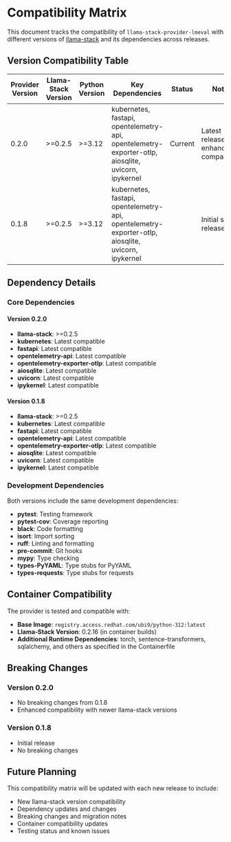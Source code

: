 # Compatibility Matrix

This document tracks the compatibility of `llama-stack-provider-lmeval` with different versions of [llama-stack](https://github.com/llamastack/llama-stack) and its dependencies across releases.

## Version Compatibility Table

| Provider Version | Llama-Stack Version | Python Version | Key Dependencies | Status | Notes |
|------------------|---------------------|----------------|------------------|---------|-------|
| 0.2.0 | >=0.2.5 | >=3.12 | kubernetes, fastapi, opentelemetry-api, opentelemetry-exporter-otlp, aiosqlite, uvicorn, ipykernel | Current | Latest release with enhanced compatibility |
| 0.1.8 | >=0.2.5 | >=3.12 | kubernetes, fastapi, opentelemetry-api, opentelemetry-exporter-otlp, aiosqlite, uvicorn, ipykernel |  | Initial stable release |

## Dependency Details

### Core Dependencies

#### Version 0.2.0
- **llama-stack**: >=0.2.5
- **kubernetes**: Latest compatible
- **fastapi**: Latest compatible
- **opentelemetry-api**: Latest compatible
- **opentelemetry-exporter-otlp**: Latest compatible
- **aiosqlite**: Latest compatible
- **uvicorn**: Latest compatible
- **ipykernel**: Latest compatible

#### Version 0.1.8
- **llama-stack**: >=0.2.5
- **kubernetes**: Latest compatible
- **fastapi**: Latest compatible
- **opentelemetry-api**: Latest compatible
- **opentelemetry-exporter-otlp**: Latest compatible
- **aiosqlite**: Latest compatible
- **uvicorn**: Latest compatible
- **ipykernel**: Latest compatible

### Development Dependencies

Both versions include the same development dependencies:
- **pytest**: Testing framework
- **pytest-cov**: Coverage reporting
- **black**: Code formatting
- **isort**: Import sorting
- **ruff**: Linting and formatting
- **pre-commit**: Git hooks
- **mypy**: Type checking
- **types-PyYAML**: Type stubs for PyYAML
- **types-requests**: Type stubs for requests

## Container Compatibility

The provider is tested and compatible with:
- **Base Image**: `registry.access.redhat.com/ubi9/python-312:latest`
- **Llama-Stack Version**: 0.2.16 (in container builds)
- **Additional Runtime Dependencies**: torch, sentence-transformers, sqlalchemy, and others as specified in the Containerfile

## Breaking Changes

### Version 0.2.0
- No breaking changes from 0.1.8
- Enhanced compatibility with newer llama-stack versions

### Version 0.1.8
- Initial release
- No breaking changes

## Future Planning

This compatibility matrix will be updated with each new release to include:
- New llama-stack version compatibility
- Dependency updates and changes
- Breaking changes and migration notes
- Container compatibility updates
- Testing status and known issues
